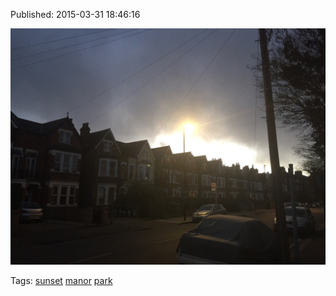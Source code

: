 


Published: 2015-03-31 18:46:16

![](115138807662-0.jpg)

Tags: [sunset](tag-sunset.md) [manor](tag-manor.md) [park](tag-park.md)
